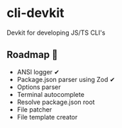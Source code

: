 # cli-devkit

Devkit for developing JS/TS CLI's

## Roadmap 👷

- ANSI logger ✔
- Package.json parser using Zod ✔
- Options parser
- Terminal autocomplete
- Resolve package.json root
- File patcher
- File template creator
